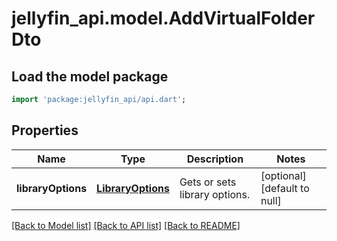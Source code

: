 # jellyfin_api.model.AddVirtualFolderDto

## Load the model package
```dart
import 'package:jellyfin_api/api.dart';
```

## Properties
Name | Type | Description | Notes
------------ | ------------- | ------------- | -------------
**libraryOptions** | [**LibraryOptions**](LibraryOptions.md) | Gets or sets library options. | [optional] [default to null]

[[Back to Model list]](../README.md#documentation-for-models) [[Back to API list]](../README.md#documentation-for-api-endpoints) [[Back to README]](../README.md)


